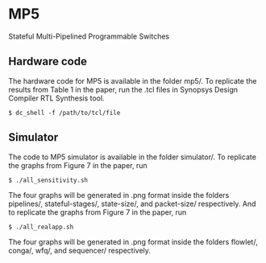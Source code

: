 # MP5
Stateful Multi-Pipelined Programmable Switches

## Hardware code
The hardware code for MP5 is available in the folder mp5/. To replicate the results from Table 1 in the paper, run the .tcl files in Synopsys Design Compiler RTL Synthesis tool.
```shell
$ dc_shell -f /path/to/tcl/file
```

## Simulator
The code to MP5 simulator is available in the folder simulator/. To replicate the graphs from Figure 7 in the paper, run
```shell
$ ./all_sensitivity.sh
```
The four graphs will be generated in .png format inside the folders pipelines/, stateful-stages/, state-size/, and packet-size/ respectively.
And to replicate the graphs from Figure 7 in the paper, run
```shell
$ ./all_realapp.sh
```
The four graphs will be generated in .png format inside the folders flowlet/, conga/, wfq/, and sequencer/ respectively.
